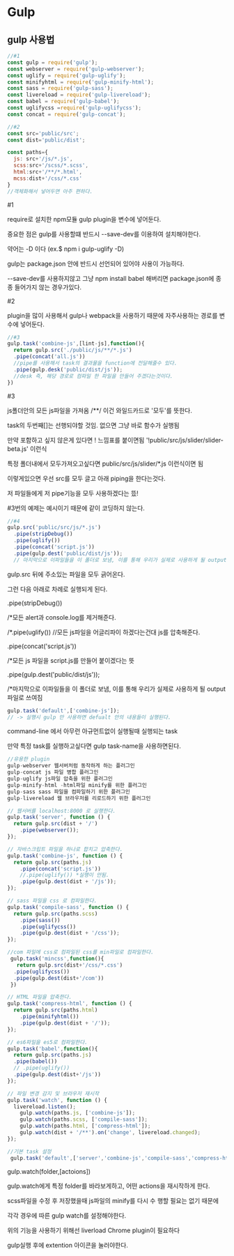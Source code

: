 # Gulp
## gulp 사용법

```javascript
//#1
const gulp = require('gulp');
const webserver = require('gulp-webserver');
const uglify = require('gulp-uglify');
const minifyhtml = require('gulp-minify-html');
const sass = require('gulp-sass');
const livereload = require('gulp-livereload');
const babel = require('gulp-babel');
const uglifycss =require('gulp-uglifycss');
const concat = require('gulp-concat');

//#2
const src='public/src';
const dist='public/dist';

const paths={
  js: src+'/js/*.js',
  scss:src+'/scss/*.scss',
  html:src+'/**/*.html',
  mcss:dist+'/css/*.css'
}
//객체화해서 넣어두면 아주 편하다.
```
#1 

require로 설치한 npm모듈 gulp plugin을 변수에 넣어둔다.

중요한 점은 gulp를 사용할떄 반드시 --save-dev를 이용하여 설치해야한다.

약어는 -D 이다 (ex.$ npm i gulp-uglify -D)

gulp는 package.json 안에 반드시 선언되어 있어야 사용이 가능하다.

--save-dev를 사용하지않고 그냥 npm install babel 해버리면 package.json에 종종 들어가지 않는 경우가있다.


#2 

plugin을 많이 사용해서 gulp나 webpack을 사용하기 때문에 자주사용하는 경로를 변수에 넣어둔다.

```javascript
//#3
gulp.task('combine-js',[lint-js],function(){
  return gulp.src('./public/js/**/*.js')
  .pipe(concat('all.js'))
  //pipe를 사용해서 task의 결과물을 function에 전달해줄수 있다.
  .pipe(gulp.desk('public/dist/js'));
  //desk 즉, 해당 경로로 컴파일 한 파일을 만들어 주겠다는것이다.
})
```
#3

js폴더안의 모든 js파일을 가져옴 /**/ 이건 와일드카드로 '모두'를 뜻한다.

task의 두번째[]는 선행되야할 것임. 없으면 그냥 바로 함수가 실행됨

만약 포함하고 싶지 않은게 있다면 ! 느낌표를 붙이면됨 '!public/src/js/slider/slider-beta.js' 이런식

특정 폴더내에서 모두가져오고싶다면 public/src/js/slider/*.js 이런식이면 됨

이렇게있으면 우선 src를 모두 글고 아래 piping을 한다는것다. 

저 파일들에게 저 pipe기능을 모두 사용하겠다는 뜼!

#3번의 예제는 예시이기 때문에 같이 코딩하지 않는다.

```javascript
//#4
gulp.src('public/src/js/*.js')
  .pipe(stripDebug()) 
  .pipe(uglify()) 
  .pipe(concat('script.js')) 
  .pipe(gulp.dest('public/dist/js')); 
  // 마지막으로 이파일들을 이 폴더로 보냄, 이를 통해 우리가 실제로 사용하게 될 output파일로 쓰여짐 
```

gulp.src 뒤에 주소있는 파일을 모두 긁어온다.

그런 다음 아래로 차례로 실행되게 된다.

.pipe(stripDebug())

/*모든 alert과 console.log를 제거해준다.

/*.pipe(uglify()) //모든 js파일을 어글리파이 하겠다는건대 js를 압축해준다.

.pipe(concat('script.js'))

/*모든 js 파일을 script.js를 만들어 붙이겠다는 뜻

.pipe(gulp.dest('public/dist/js'));

/*마지막으로 이파일들을 이 폴더로 보냄, 이를 통해 우리가 실제로 사용하게 될 output파일로 쓰여짐 


```javascript
gulp.task('default',['combine-js']);
// -> 실행시 gulp 만 사용하면 defualt 안의 내용들이 실행된다.
```
command-line 에서 아무런 아규먼트없이 실행될때 실행되는 task

만약 특정 task를 실행하고싶다면 gulp task-name을 사용하면된다.

```javascript
//유용한 plugin
gulp-webserver 웹서버처럼 동작하게 하는 플러그인
gulp-concat js 파일 병합 플러그인
gulp-uglify js파일 압축을 위한 플러그인
gulp-minify-html -html파일 minify를 위한 플러그인
gulp-sass sass 파일을 컴파일하기 위한 플러그인
gulp-livereload 웹 브라우저를 리로드하기 위한 플러그인
```
```javascript
// 웹서버를 localhost:8000 로 실행한다.
gulp.task('server', function () {
  return gulp.src(dist + '/')
    .pipe(webserver());
});

// 자바스크립트 파일을 하나로 합치고 압축한다.
gulp.task('combine-js', function () {
  return gulp.src(paths.js)
    .pipe(concat('script.js'))
    //.pipe(uglify()) *실행이 안됨.
    .pipe(gulp.dest(dist + '/js'));
});

// sass 파일을 css 로 컴파일한다.
gulp.task('compile-sass', function () {
  return gulp.src(paths.scss)
    .pipe(sass())
    .pipe(uglifycss())
    .pipe(gulp.dest(dist + '/css'));
});

//com 파일에 css로 컴파일된 css를 min파일로 컴파일한다.
 gulp.task('mincss',function(){
   return gulp.src(dist+'/css/*.css')
  .pipe(uglifycss())
  .pipe(gulp.dest(dist+'/com'))
 })

// HTML 파일을 압축한다.
gulp.task('compress-html', function () {
  return gulp.src(paths.html)
    .pipe(minifyhtml())
    .pipe(gulp.dest(dist + '/'));
});

// es6파일을 es5로 컴파일한다.
gulp.task('babel',function(){
  return gulp.src(paths.js)
  .pipe(babel())
  // .pipe(uglify())
  .pipe(gulp.dest(dist+'/js'))
});

// 파일 변경 감지 및 브라우저 재시작
gulp.task('watch', function () {
  livereload.listen();
    gulp.watch(paths.js, ['combine-js']);
    gulp.watch(paths.scss, ['compile-sass']);
    gulp.watch(paths.html, ['compress-html']);
    gulp.watch(dist + '/**').on('change', livereload.changed);
});

//기본 task 설정
 gulp.task('default',['server','combine-js','compile-sass','compress-html','babel','mincss']);
 ```

 gulp.watch(folder,[actoions])

 gulp.watch에게 특정 folder를 바라보게하고, 어떤 actions을 재시작하게 한다.

 scss파일을 수정 후 저장했을때 js파일의 minify를 다시 수 행할 필요는 없기 때문에

 각각 경우에 따른 gulp watch를 설정해야한다.
 
 위의 기능을 사용하기 위해선 liverload Chrome plugin이 필요하다

 gulp실행 후에 extention 아이콘을 눌러야한다.